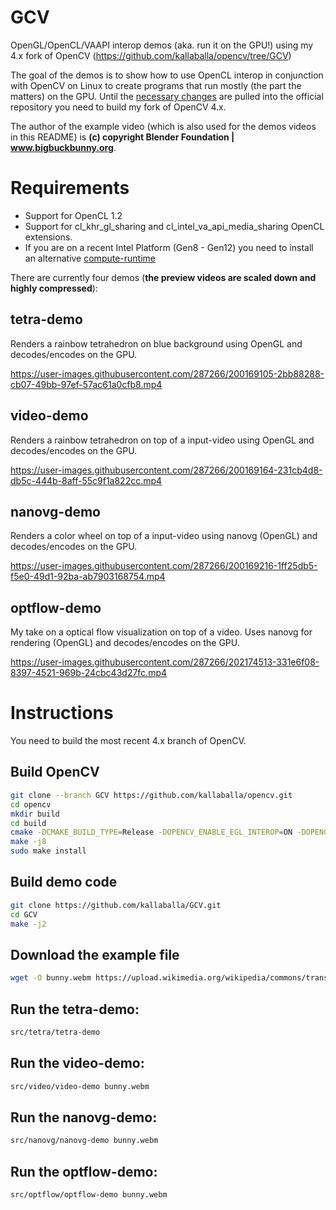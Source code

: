 # GCV
OpenGL/OpenCL/VAAPI interop demos (aka. run it on the GPU!) using my 4.x fork of OpenCV (https://github.com/kallaballa/opencv/tree/GCV)

The goal of the demos is to show how to use OpenCL interop in conjunction with OpenCV on Linux to create programs that run mostly (the part the matters) on the GPU. Until the [necessary changes](https://github.com/opencv/opencv/pulls/kallaballa) are pulled into the official repository you need to build my fork of OpenCV 4.x.

The author of the example video (which is also used for the demos videos in this README) is **(c) copyright Blender Foundation | www.bigbuckbunny.org**.

# Requirements
* Support for OpenCL 1.2
* Support for cl_khr_gl_sharing and cl_intel_va_api_media_sharing OpenCL extensions.
* If you are on a recent Intel Platform (Gen8 - Gen12) you need to install an alternative [compute-runtime](https://github.com/kallaballa/compute-runtime)

There are currently four demos (**the preview videos are scaled down and highly compressed**):
## tetra-demo
Renders a rainbow tetrahedron on blue background using OpenGL and decodes/encodes on the GPU.

https://user-images.githubusercontent.com/287266/200169105-2bb88288-cb07-49bb-97ef-57ac61a0cfb8.mp4

## video-demo
Renders a rainbow tetrahedron on top of a input-video using OpenGL and decodes/encodes on the GPU.

https://user-images.githubusercontent.com/287266/200169164-231cb4d8-db5c-444b-8aff-55c9f1a822cc.mp4

## nanovg-demo
Renders a color wheel on top of a input-video using nanovg (OpenGL) and decodes/encodes on the GPU.

https://user-images.githubusercontent.com/287266/200169216-1ff25db5-f5e0-49d1-92ba-ab7903168754.mp4

## optflow-demo
My take on a optical flow visualization on top of a video. Uses nanovg for rendering (OpenGL) and decodes/encodes on the GPU.

https://user-images.githubusercontent.com/287266/202174513-331e6f08-8397-4521-969b-24cbc43d27fc.mp4

# Instructions
You need to build the most recent 4.x branch of OpenCV.

## Build OpenCV

```bash
git clone --branch GCV https://github.com/kallaballa/opencv.git
cd opencv
mkdir build
cd build
cmake -DCMAKE_BUILD_TYPE=Release -DOPENCV_ENABLE_EGL_INTEROP=ON -DOPENCV_FFMPEG_ENABLE_LIBAVDEVICE=ON -DWITH_OPENGL=ON -DWITH_VA=ON -DWITH_VA_INTEL=ON -DWITH_QT=ON -DBUILD_PERF_TESTS=OFF -DBUILD_TESTS=OFF ..
make -j8
sudo make install
```

## Build demo code

```bash
git clone https://github.com/kallaballa/GCV.git
cd GCV
make -j2
```
## Download the example file
```bash
wget -O bunny.webm https://upload.wikimedia.org/wikipedia/commons/transcoded/f/f3/Big_Buck_Bunny_first_23_seconds_1080p.ogv/Big_Buck_Bunny_first_23_seconds_1080p.ogv.1080p.vp9.webm
```
## Run the tetra-demo:

```bash
src/tetra/tetra-demo
```

## Run the video-demo:

```bash
src/video/video-demo bunny.webm
```

## Run the nanovg-demo:

```bash
src/nanovg/nanovg-demo bunny.webm
```

## Run the optflow-demo:

```bash
src/optflow/optflow-demo bunny.webm
```


